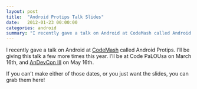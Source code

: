```yaml
---
layout: post
title:  "Android Protips Talk Slides"
date:   2012-01-23 00:00:00
categories: android
summary: "I recently gave a talk on Android at CodeMash called Android Protips. I’ll be giving this talk a few more times this year..."
---
```

I recently gave a talk on Android at [CodeMash](http://codemash.org/) called Android Protips. I’ll be giving this talk a few more times this year. I’ll be at Code PaLOUsa on March 16th, and [AnDevCon III](http://www.andevcon.com/) on May 16th.

If you can’t make either of those dates, or you just want the slides, you can grab them here!
